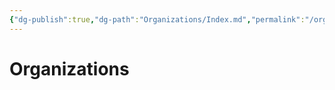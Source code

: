 ```yaml
---
{"dg-publish":true,"dg-path":"Organizations/Index.md","permalink":"/organizations/index/"}
---
```


# Organizations

